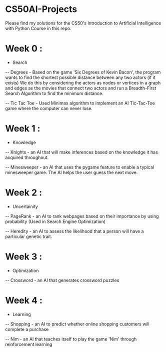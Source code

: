 # CS50AI-Projects

Please find my solutions for the CS50's Introduction to Artificial Intelligence with Python Course in this repo.

# Week 0 : 

- Search

-- Degrees - Based on the game 'Six Degrees of Kevin Bacon', the program wants to find the shortest possible distance between any two actors (if it exists)
We do this by considering the actors as nodes or vertices in a graph and edges as the movies that connect two actors and run a Breadth-First Search Algorithm to find the minimum distance.

-- Tic Tac Toe - Used Minimax algorithm to implement an AI Tic-Tac-Toe game where the computer can never lose.

# Week 1 : 

- Knowledge

-- Knights - an AI that will make inferences based on the knowledge it has acquired throughout.

-- Minesweeper - an AI that uses the pygame feature to enable a typical minesweeper game. The AI helps the user guess the next move. 

# Week 2 :

- Uncertainity

-- PageRank - an AI to rank webpages based on their importance by using probability (Used in Search Engine Optimization)

-- Heredity - an AI to assess the likelihood that a person will have a particular genetic trait.

# Week 3 :

- Optimization

-- Crossword - an AI that generates crossword puzzles

# Week 4 :

- Learning

-- Shopping - an AI to predict whether online shopping customers will complete a purchase

-- Nim - an AI that teaches itself to play the game 'Nim' through reinforcement learning
